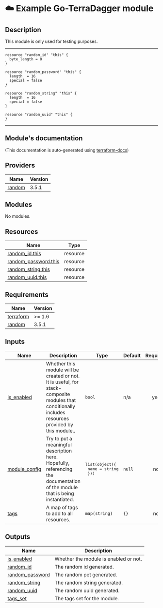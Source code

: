 <!-- BEGIN_TF_DOCS -->
# ☁️ Example Go-TerraDagger module

## Description

This module is only used for testing purposes.

---

```hcl
resource "random_id" "this" {
  byte_length = 8
}

resource "random_password" "this" {
  length  = 16
  special = false
}

resource "random_string" "this" {
  length  = 16
  special = false
}

resource "random_uuid" "this" {
}
```


---

## Module's documentation

(This documentation is auto-generated using [terraform-docs](https://terraform-docs.io))

## Providers

| Name | Version |
|------|---------|
| <a name="provider_random"></a> [random](#provider\_random) | 3.5.1 |

## Modules

No modules.

## Resources

| Name | Type |
|------|------|
| [random_id.this](https://registry.terraform.io/providers/hashicorp/random/3.5.1/docs/resources/id) | resource |
| [random_password.this](https://registry.terraform.io/providers/hashicorp/random/3.5.1/docs/resources/password) | resource |
| [random_string.this](https://registry.terraform.io/providers/hashicorp/random/3.5.1/docs/resources/string) | resource |
| [random_uuid.this](https://registry.terraform.io/providers/hashicorp/random/3.5.1/docs/resources/uuid) | resource |

## Requirements

| Name | Version |
|------|---------|
| <a name="requirement_terraform"></a> [terraform](#requirement\_terraform) | >= 1.6 |
| <a name="requirement_random"></a> [random](#requirement\_random) | 3.5.1 |

## Inputs

| Name | Description | Type | Default | Required |
|------|-------------|------|---------|:--------:|
| <a name="input_is_enabled"></a> [is\_enabled](#input\_is\_enabled) | Whether this module will be created or not. It is useful, for stack-composite<br>modules that conditionally includes resources provided by this module.. | `bool` | n/a | yes |
| <a name="input_module_config"></a> [module\_config](#input\_module\_config) | Try to put a meaningful description here. Hopefully, referencing the<br>documentation of the module that is being instantiated. | <pre>list(object({<br>    name = string<br>  }))</pre> | `null` | no |
| <a name="input_tags"></a> [tags](#input\_tags) | A map of tags to add to all resources. | `map(string)` | `{}` | no |

## Outputs

| Name | Description |
|------|-------------|
| <a name="output_is_enabled"></a> [is\_enabled](#output\_is\_enabled) | Whether the module is enabled or not. |
| <a name="output_random_id"></a> [random\_id](#output\_random\_id) | The random id generated. |
| <a name="output_random_password"></a> [random\_password](#output\_random\_password) | The random pet generated. |
| <a name="output_random_string"></a> [random\_string](#output\_random\_string) | The random string generated. |
| <a name="output_random_uuid"></a> [random\_uuid](#output\_random\_uuid) | The random uuid generated. |
| <a name="output_tags_set"></a> [tags\_set](#output\_tags\_set) | The tags set for the module. |
<!-- END_TF_DOCS -->
